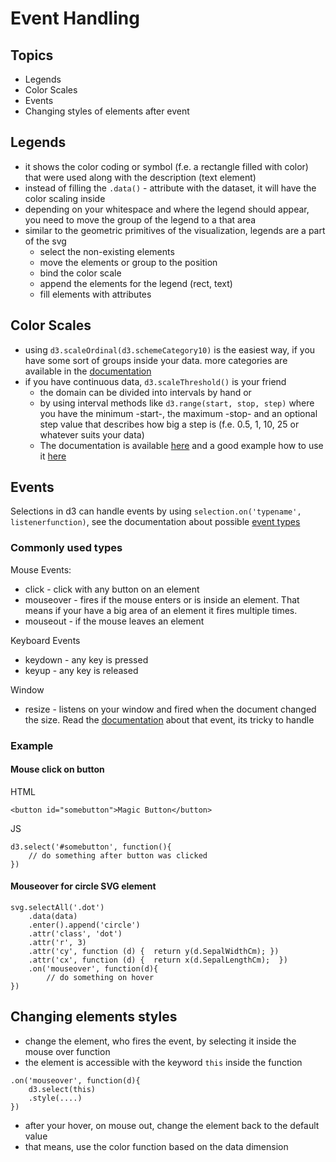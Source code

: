 # Event Handling

## Topics

* Legends
* Color Scales
* Events
* Changing styles of elements after event

## Legends

* it shows the color coding or symbol (f.e. a rectangle filled with color) that were used along with the description (text element)
* instead of filling the `.data()` - attribute with the dataset, it will have the color scaling inside
* depending on your whitespace and where the legend should appear, you need to move the group of the legend to a that area 
* similar to the geometric primitives of the visualization, legends are a part of the svg
	- select the non-existing elements
	- move the elements or group to the position
	- bind the color scale
	- append the elements for the legend (rect, text)
	- fill elements with attributes
	
## Color Scales

* using `d3.scaleOrdinal(d3.schemeCategory10)` is the easiest way, if you have some sort of groups inside your data. more categories are available in the [documentation](https://github.com/d3/d3-scale/blob/master/README.md#ordinal-scales)
* if you have continuous data, `d3.scaleThreshold()` is your friend
	* the domain can be divided into intervals by hand or
	* by using interval methods like `d3.range(start, stop, step)` where you have the minimum -start-, the maximum -stop- and an optional step value that describes how big a step is (f.e. 0.5, 1, 10, 25 or whatever suits your data)
	* The documentation is available [here](https://github.com/d3/d3-scale/blob/master/README.md#threshold-scales) and a good example how to use it [here](https://bl.ocks.org/mbostock/3306362)

## Events

Selections in d3 can handle events by using `selection.on('typename', listenerfunction)`, see the documentation about possible [event types](https://developer.mozilla.org/en-US/docs/Web/Events)

### Commonly used types
Mouse Events:
* click - click with any button on an element
* mouseover - fires if the mouse enters or is inside an element. That means if your have a big area of an element it fires multiple times.
* mouseout - if the mouse leaves an element

Keyboard Events
* keydown -  any key is pressed
* keyup - any key is released

Window
* resize - listens on your window and fired when the document changed the size. Read the [documentation](https://developer.mozilla.org/en-US/docs/Web/Events/resize#Examples) about that event, its tricky to handle

### Example

#### Mouse click on button

HTML

```
<button id="somebutton">Magic Button</button>
```
JS
```
d3.select('#somebutton', function(){
	// do something after button was clicked
})
```

#### Mouseover for circle SVG element

```
svg.selectAll('.dot')
	.data(data)
	.enter().append('circle')
	.attr('class', 'dot')
	.attr('r', 3)
	.attr('cy', function (d) {	return y(d.SepalWidthCm); })
	.attr('cx', function (d) {	return x(d.SepalLengthCm);	})
	.on('mouseover', function(d){
		// do something on hover
})
```

## Changing elements styles

* change the element, who fires the event, by selecting it inside the mouse over function
* the element is accessible with the keyword `this` inside the function 

``` 
.on('mouseover', function(d){
	d3.select(this)
	.style(....)
})
```

* after your hover, on mouse out, change the element back to the default value
* that means, use the color function based on the data dimension
